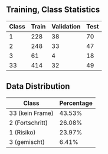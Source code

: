 ## Training, Class Statistics

| Class | Train | Validation | Test |
|-------|-------|------------|------|
| 1     | 228   | 38         | 70   |
| 2     | 248   | 33         | 47   |
| 3     | 61    | 4          | 18   |
| 33    | 414   | 32         | 49   |

## Data Distribution

| Class        | Percentage |
|--------------|------------|
| 33 (kein Frame) | 43.53%    |
| 2 (Fortschritt) | 26.08%    |
| 1 (Risiko)      | 23.97%    |
| 3 (gemischt)    | 6.41%     |


